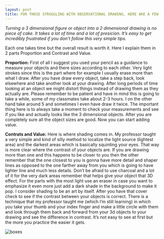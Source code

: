 ```yaml
---
layout: post
title: FOR THOSE STRUGGLING WITH OBSERVATIONAL DRAWING, HERE ARE A FEW TIPS TO HELP YOU WITH PROPORTIONS AND ADDING VALUE.
---
```


*Turning a 3 dimensional figure or object into a 2 dimensional drawing is no piece of cake. It takes a lot of time and a lot of presicion.
It’s easy to get incredibly frustrated if you don’t follow this very simple tips.*

Each one takes time but the overall result is worth it.
Here I explain them in 2 parts Proportion and Contrast and Value.

**Proportion:** 
First of all I suggest you used your pencil as a guidance to measure your objects and there sizes according to each other.
Very light strokes since this is the part where for example I usually erase more than what I draw.  After you have draw every object, take a step back, look elsewhere and take another look at your drawing. 
After long periods of time looking at an object we might distort things instead of drawing them as they actually are. Please remember to be patient and have in mind this is going to take a while, some of my classmates take about 2-3 hours. 
I on the other hand take around 5 and sometimes I even have draw it twice. 
The important thing here is to always take a moment to check your measurements and see if you like and actually looks like the 3 dimensional objects. 
After you are completely sure all the object sizes are good. Now you can start adding value.
 
**Contrats and Value:**
Here is where shading comes in. My professor taught a very simple and kind of silly method to localize the light source (lightest area) and the darkest areas which is basically squinting your eyes. 
That way is more clear where the contrast of your objects are. If you are drawing more than one and this happens to be closer to you then the other remember that the one closest to you is gonna have more detail and shaper lines as opposed to the one farther away from you which is going to have lighter line and much less details. Don’t be afraid to use charcoal and a lot of it for the very dark areas remember that helps give your object that 3D effect. For the parts with the most light use an eraser in case you want to emphasize it even more just add a dark shade in the background to make it pop.  I consider shading to be an art by itself. After you have that cover check to see if the contrast between your objects is correct. There is a technique that my professor taught me (which I’m still learning) in which you take your thumb and your index finger and make a little circle with them and look through them back and forward from your 3d objects to your drawing and see the difference in contrast. It’s not easy to see at first but the more you practice the easier it gets.

![boxes](https://farm8.staticflickr.com/7419/16415095876_6a80851b1f_c.jpg)
